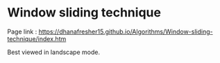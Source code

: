 # Window sliding technique

Page link : https://dhanafresher15.github.io/Algorithms/Window-sliding-technique/index.htm

Best viewed in landscape mode.
